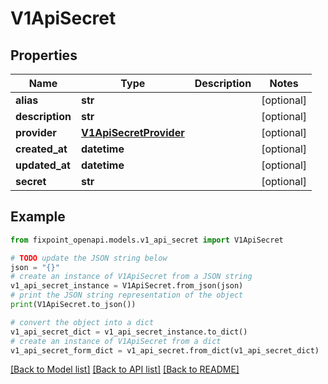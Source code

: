 # V1ApiSecret


## Properties

Name | Type | Description | Notes
------------ | ------------- | ------------- | -------------
**alias** | **str** |  | [optional] 
**description** | **str** |  | [optional] 
**provider** | [**V1ApiSecretProvider**](V1ApiSecretProvider.md) |  | [optional] 
**created_at** | **datetime** |  | [optional] 
**updated_at** | **datetime** |  | [optional] 
**secret** | **str** |  | [optional] 

## Example

```python
from fixpoint_openapi.models.v1_api_secret import V1ApiSecret

# TODO update the JSON string below
json = "{}"
# create an instance of V1ApiSecret from a JSON string
v1_api_secret_instance = V1ApiSecret.from_json(json)
# print the JSON string representation of the object
print(V1ApiSecret.to_json())

# convert the object into a dict
v1_api_secret_dict = v1_api_secret_instance.to_dict()
# create an instance of V1ApiSecret from a dict
v1_api_secret_form_dict = v1_api_secret.from_dict(v1_api_secret_dict)
```
[[Back to Model list]](../README.md#documentation-for-models) [[Back to API list]](../README.md#documentation-for-api-endpoints) [[Back to README]](../README.md)


